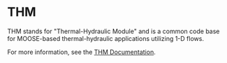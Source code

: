 # THM

THM stands for "Thermal-Hydraulic Module" and is a common code base for MOOSE-based
thermal-hydraulic applications utilizing 1-D flows.

For more information, see the [THM Documentation](https://hpcsc.inl.gov/ssl/THM/site/index.html).
